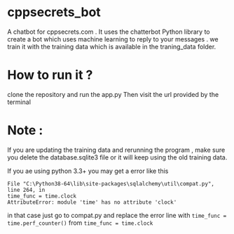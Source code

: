 # cppsecrets_bot
A chatbot for cppsecrets.com . It uses the chatterbot Python library to create a bot which uses machine learning to reply to your messages . we train it with the training data which is available in the traning_data folder.

# How to run it ?

clone the repository and run the app.py
Then visit the url provided by the terminal

# Note :
 If you are updating the training data and rerunning the program , make sure you delete the database.sqlite3 file or it will keep using the old training data.
 
 If you ae using python 3.3+ you may get a error like this
 ```
 File "C:\Python38-64\lib\site-packages\sqlalchemy\util\compat.py", line 264, in
time_func = time.clock
AttributeError: module 'time' has no attribute 'clock'
```
in that case just go to  compat.py and replace the error line with ```time_func = time.perf_counter()``` from ```time_func = time.clock```
